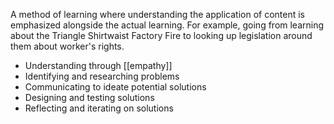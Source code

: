 A method of learning where understanding the application of content is emphasized alongside the actual learning. For example, going from learning about the Triangle Shirtwaist Factory Fire to looking up legislation around them about worker's rights.

 - Understanding through [[empathy]]
 - Identifying and researching problems
 - Communicating to ideate potential solutions
 - Designing and testing solutions
 - Reflecting and iterating on solutions
